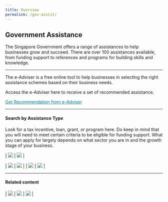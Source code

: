 ```yaml
---
title: Overview
permalink: /gov-assist/
---
```


## Government Assistance 

The Singapore Government offers a range of assistances to help businesses grow and succeed. There are over 100 assistances available, from funding support to references and programs for building skills and knowledge.

***

The e-Adviser is a free online tool to help businesses in selecting the right assistance schemes based on their business needs. 

Access the e-Adviser here to receive a set of recommended assistance.

<a href="https://ea-staging.l1t.molb.gov.sg/#/" target="_blank" style="color:#037e8a">Get Recommendation from e-Adviser</a>

***

#### Search by Assistance Type

Look for a tax incentive, loan, grant, or program here. Do keep in mind that you will need to meet certain criteria to be eligible for funding support. What you can apply for largely depends on what sector you are in and the growth stage of your business.

| [![](/images/gov-assist/TaxIncentive.png)](/gov-assist/tax-incentives/) | [![](/images/gov-assist/Loans.png)](/gov-assist/loans/) |

| [![](/images/gov-assist/tax_Incentives.jpg)](/gov-assist/tax-incentives/) | [![](/images/gov-assist/loans.jpg)](/gov-assist/loans/) |
| [![](/images/gov-assist/grants.jpg)](/gov-assist/grants/) | [![](/images/gov-assist/toolkits_programs.jpg)](/gov-assist/toolkits-programs/) |

***

#### Related content

| [![](/images/gov-assist/bgp.jpg)](/business-grants-portal/) | [![](/images/gov-assist/gebiz_alerts.jpg)](/gebiz-alerts/) | [![](/images/gov-assist/psg.jpg)](/psg/) |